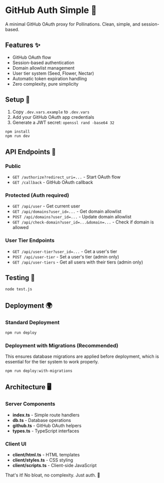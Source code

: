 # GitHub Auth Simple 🔐

A minimal GitHub OAuth proxy for Pollinations. Clean, simple, and session-based.

## Features ✨

- GitHub OAuth flow
- Session-based authentication
- Domain allowlist management
- User tier system (Seed, Flower, Nectar)
- Automatic token expiration handling
- Zero complexity, pure simplicity

## Setup 🚀

1. Copy `.dev.vars.example` to `.dev.vars`
2. Add your GitHub OAuth app credentials
3. Generate a JWT secret: `openssl rand -base64 32`

```bash
npm install
npm run dev
```

## API Endpoints 📡

### Public
- `GET /authorize?redirect_uri=...` - Start OAuth flow
- `GET /callback` - GitHub OAuth callback

### Protected (Auth required)
- `GET /api/user` - Get current user
- `GET /api/domains?user_id=...` - Get domain allowlist
- `POST /api/domains?user_id=...` - Update domain allowlist
- `GET /api/check-domain?user_id=...&domain=...` - Check if domain is allowed

### User Tier Endpoints
- `GET /api/user-tier?user_id=...` - Get a user's tier
- `POST /api/user-tier` - Set a user's tier (admin only)
- `GET /api/user-tiers` - Get all users with their tiers (admin only)

## Testing 🧪

```bash
node test.js
```

## Deployment 🌍

### Standard Deployment
```bash
npm run deploy
```

### Deployment with Migrations (Recommended)
This ensures database migrations are applied before deployment, which is essential for the tier system to work properly.

```bash
npm run deploy:with-migrations
```

## Architecture 🖥️

### Server Components
- **index.ts** - Simple route handlers
- **db.ts** - Database operations
- **github.ts** - GitHub OAuth helpers
- **types.ts** - TypeScript interfaces

### Client UI
- **client/html.ts** - HTML templates
- **client/styles.ts** - CSS styling
- **client/scripts.ts** - Client-side JavaScript

That's it! No bloat, no complexity. Just auth. 🎯
